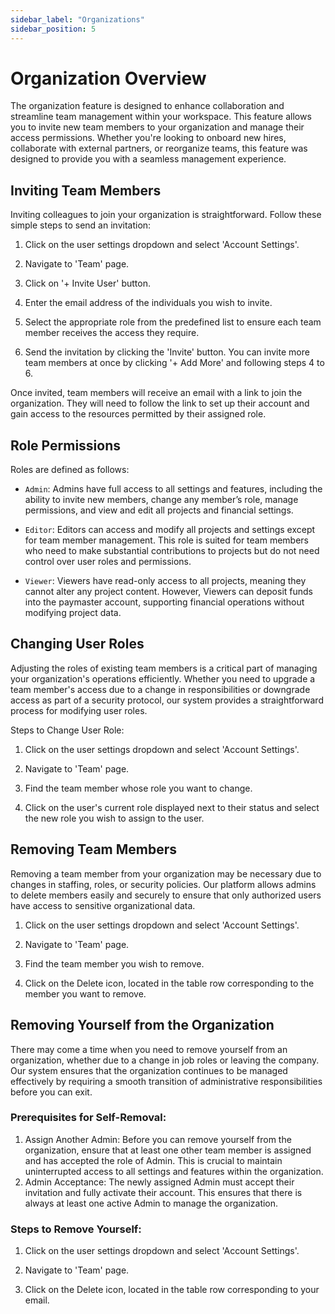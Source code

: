 ```yaml
---
sidebar_label: "Organizations"
sidebar_position: 5
---
```


# Organization Overview

The organization feature is designed to enhance collaboration and streamline team management within your workspace.
This feature allows you to invite new team members to your organization and manage their access permissions. Whether you're looking to onboard new hires, collaborate with external partners, or reorganize teams, this feature was designed to provide you with a seamless management experience.

## Inviting Team Members

Inviting colleagues to join your organization is straightforward. Follow these simple steps to send an invitation:

1. Click on the user settings dropdown and select 'Account Settings'.

2. Navigate to 'Team' page.

3. Click on '+ Invite User' button.

4. Enter the email address of the individuals you wish to invite.

5. Select the appropriate role from the predefined list to ensure each team member receives the access they require.

6. Send the invitation by clicking the 'Invite' button.
   You can invite more team members at once by clicking '+ Add More' and following steps 4 to 6.

Once invited, team members will receive an email with a link to join the organization.
They will need to follow the link to set up their account and gain access to the resources permitted by their assigned role.

## Role Permissions

Roles are defined as follows:

- `Admin`: Admins have full access to all settings and features, including the ability to invite new members, change any member’s role, manage permissions, and view and edit all projects and financial settings.

- `Editor`: Editors can access and modify all projects and settings except for team member management. This role is suited for team members who need to make substantial contributions to projects but do not need control over user roles and permissions.

- `Viewer`: Viewers have read-only access to all projects, meaning they cannot alter any project content. However, Viewers can deposit funds into the paymaster account, supporting financial operations without modifying project data.

## Changing User Roles

Adjusting the roles of existing team members is a critical part of managing your organization's operations efficiently. Whether you need to upgrade a team member's access due to a change in responsibilities or downgrade access as part of a security protocol, our system provides a straightforward process for modifying user roles.

Steps to Change User Role:

1. Click on the user settings dropdown and select 'Account Settings'.

2. Navigate to 'Team' page.

3. Find the team member whose role you want to change.

4. Click on the user's current role displayed next to their status and select the new role you wish to assign to the user.

## Removing Team Members

Removing a team member from your organization may be necessary due to changes in staffing, roles, or security policies. Our platform allows admins to delete members easily and securely to ensure that only authorized users have access to sensitive organizational data.

1. Click on the user settings dropdown and select 'Account Settings'.

2. Navigate to 'Team' page.

3. Find the team member you wish to remove.

4. Click on the Delete icon, located in the table row corresponding to the member you want to remove.

## Removing Yourself from the Organization

There may come a time when you need to remove yourself from an organization, whether due to a change in job roles or leaving the company. Our system ensures that the organization continues to be managed effectively by requiring a smooth transition of administrative responsibilities before you can exit.

### Prerequisites for Self-Removal:

1. Assign Another Admin:
   Before you can remove yourself from the organization, ensure that at least one other team member is assigned and has accepted the role of Admin. This is crucial to maintain uninterrupted access to all settings and features within the organization.
2. Admin Acceptance:
   The newly assigned Admin must accept their invitation and fully activate their account. This ensures that there is always at least one active Admin to manage the organization.

### Steps to Remove Yourself:

1. Click on the user settings dropdown and select 'Account Settings'.

2. Navigate to 'Team' page.

3. Click on the Delete icon, located in the table row corresponding to your email.
